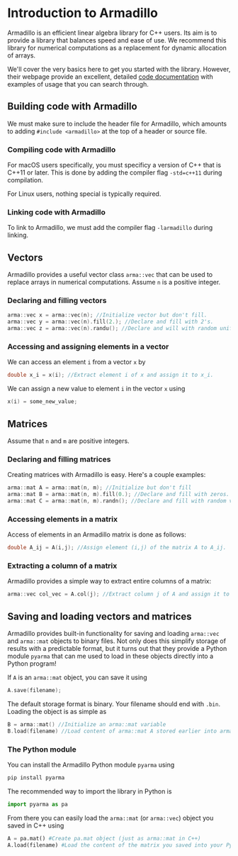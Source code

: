 # Introduction to Armadillo

Armadillo is an efficient linear algebra library for C++ users. Its aim is to provide a library that balances speed and ease of use. We recommend this library for numerical computations as a replacement for dynamic allocation of arrays.

We'll cover the very basics here to get you started with the library. However, their webpage provide an excellent, detailed [code documentation](http://arma.sourceforge.net/docs.html) with examples of usage that you can search through.

## Building code with Armadillo

We must make sure to include the header file for Armadillo, which amounts to adding `#include <armadillo>` at the top of a header or source file.

### Compiling code with Armadillo
For macOS users specifically, you must specificy a version of C++ that is C++11 or later. This is done by adding the compiler flag `-std=c++11` during compilation.

For Linux users, nothing special is typically required.


### Linking code with Armadillo

To link to Armadillo, we must add the compiler flag `-larmadillo` during linking.

## Vectors

Armadillo provides a useful vector class `arma::vec` that can be used to replace arrays in numerical computations. Assume `n` is a positive integer.

### Declaring and filling vectors

```c++
arma::vec x = arma::vec(n); //Initialize vector but don't fill.
arma::vec y = arma::vec(n).fill(2.); //Declare and fill with 2's.
arma::vec z = arma::vec(n).randu(); //Declare and will with random uniform values.
```

### Accessing and assigning elements in a vector

We can access an element `i` from a vector `x` by

```c++
double x_i = x(i); //Extract element i of x and assign it to x_i.
```

We can assign a new value to element `i` in the vector `x` using

```c++
x(i) = some_new_value;
```

## Matrices
Assume that `n` and `m` are positive integers.


### Declaring and filling matrices

Creating matrices with Armadillo is easy. Here's a couple examples:

```c++
arma::mat A = arma::mat(n, m); //Initialize but don't fill
arma::mat B = arma::mat(n, m).fill(0.); //Declare and fill with zeros.
arma::mat C = arma::mat(n, m).randn(); //Declare and fill with random values from the normal distribution.
```

### Accessing elements in a matrix

Access of elements in an Armadillo matrix is done as follows:

```c++
double A_ij = A(i,j); //Assign element (i,j) of the matrix A to A_ij.
```

### Extracting a column of a matrix

Armadillo provides a simple way to extract entire columns of a matrix:

```c++
arma::vec col_vec = A.col(j); //Extract column j of A and assign it to col_vec.
```


## Saving and loading vectors and matrices

Armadillo provides built-in functionality for saving and loading `arma::vec` and `arma::mat` objects to binary files.
Not only does this simplify storage of results with a predictable format, but it turns out that they provide a Python module `pyarma` that can me used to load in these objects directly into a Python program!

If `A` is an `arma::mat` object, you can save it using

```c++
A.save(filename);
```

The default storage format is binary. Your filename should end with `.bin`. Loading the object is as simple as

```c++
B = arma::mat() //Initialize an arma::mat variable
B.load(filename) //Load content of arma::mat A stored earlier into arma::mat B.
```


### The Python module

You can install the Armadillo Python module `pyarma` using

```sh
pip install pyarma
```

The recommended way to import the library in Python is

```python
import pyarma as pa
```

From there you can easily load the `arma::mat` (or `arma::vec`) object you saved in C++ using

```python
A = pa.mat() #Create pa.mat object (just as arma::mat in C++)
A.load(filename) #Load the content of the matrix you saved into your Python program.
```
